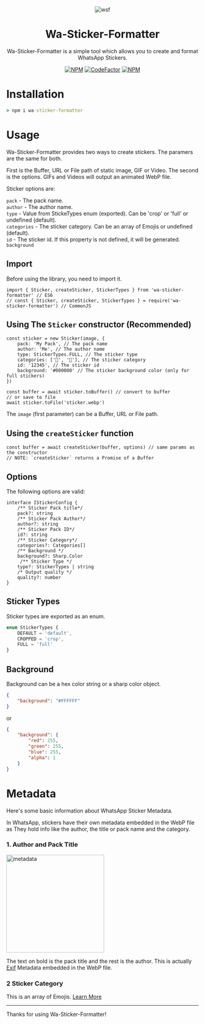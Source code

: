 <div align=center>

<img src="https://img.icons8.com/color/96/000000/whatsapp--v5.png" alt="wsf"/>

# Wa-Sticker-Formatter

Wa-Sticker-Formatter is a simple tool which allows you to create and format WhatsApp Stickers.

[![NPM](https://img.shields.io/npm/l/wa-sticker-formatter?style=flat-square&label=License)](https://github.com/AlenSaito1/wa-sticker-formatter/blob/master/LICENSE) [![CodeFactor](https://img.shields.io/codefactor/grade/github/alensaito1/wa-sticker-formatter?style=flat-square&label=Code%20Quality)](https://www.codefactor.io/repository/github/alensaito1/wa-sticker-formatter) [![NPM](https://img.shields.io/npm/dw/wa-sticker-formatter?style=flat-square&label=Downloads)](https://npmjs.com/package/wa-sticker-formatter)


</div>

# Installation

```cmd
> npm i wa-sticker-formatter
```

# Usage

Wa-Sticker-Formatter provides two ways to create stickers.
The paramers are the same for both.

First is the Buffer, URL or File path of static image, GIF or Video. The second is the options. GIFs and Videos will output an animated WebP file.

Sticker options are:

`pack` - The pack name.<br>
`author` - The author name.<br>
`type` - Value from StickeTypes enum (exported). Can be 'crop' or 'full' or undefined (default).<br>
`categories` - The sticker category. Can be an array of Emojis or undefined (default).<br>
`id` - The sticker id. If this property is not defined, it will be generated.<br>
`background`

## Import

Before using the library, you need to import it.

```TS
import { Sticker, createSticker, StickerTypes } from 'wa-sticker-formatter' // ES6
// const { Sticker, createSticker, StickerTypes } = require('wa-sticker-formatter') // CommonJS
```
## Using The `Sticker` constructor (Recommended)

```TS
const sticker = new Sticker(image, {
    pack: 'My Pack', // The pack name
    author: 'Me', // The author name
    type: StickerTypes.FULL, // The sticker type
    categories: ['🤩', '🎉'], // The sticker category
    id: '12345', // The sticker id
    background: '#000000' // The sticker background color (only for full stickers)
})

const buffer = await sticker.toBuffer() // convert to buffer
// or save to file
await sticker.toFile('sticker.webp')

```

The `image` (first parameter) can be a Buffer, URL or File path.

## Using the `createSticker` function

```TS
const buffer = await createSticker(buffer, options) // same params as the constructor
// NOTE: `createSticker` returns a Promise of a Buffer
```

## Options

The following options are valid:

```TS
interface IStickerConfig {
    /** Sticker Pack title*/
    pack?: string
    /** Sticker Pack Author*/
    author?: string
    /** Sticker Pack ID*/
    id?: string
    /** Sticker Category*/
    categories?: Categories[]
    /** Background */
    background?: Sharp.Color
     /** Sticker Type */
    type?: StickerTypes | string
    /* Output quality */
    quality?: number
}
```

## Sticker Types

Sticker types are exported as an enum.

```ts
enum StickerTypes {
    DEFAULT = 'default',
    CROPPED = 'crop',
    FULL = 'full'
}

```

## Background

Background can be a hex color string or a sharp color object.
```JSON
{
    "background": "#FFFFFF"
}
```
or 

```JSON  
{
    "background": {
        "red": 255,
        "green": 255,
        "blue": 255,
        "alpha": 1
    }
}
```

# Metadata

Here's some basic information about WhatsApp Sticker Metadata.

In WhatsApp, stickers have their own metadata embedded in the WebP file as They hold info like the author, the title or pack name and the category.

### 1. Author and Pack Title

<a href="https://ibb.co/MhyzMwJ"><img src="https://i.ibb.co/9vmxsKd/metadata.jpg" alt="metadata" border="0" width=256></a>

The text on bold is the pack title and the rest is the author.
This is actually [Exif](https://en.wikipedia.org/wiki/Exif) Metadata embedded in the WebP file.

### 2 Sticker Category

This is an array of Emojis. [Learn More](https://github.com/WhatsApp/stickers/wiki/Tag-your-stickers-with-Emojis)

---
Thanks for using Wa-Sticker-Formatter!



